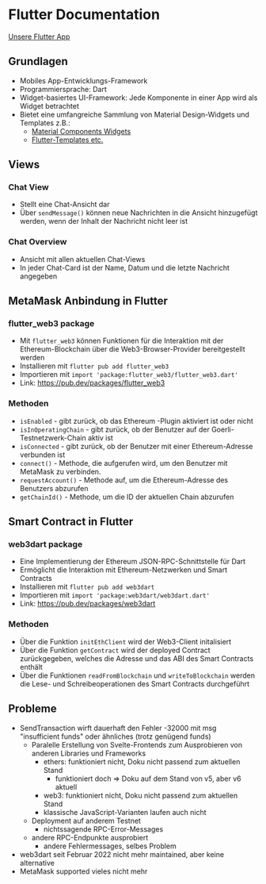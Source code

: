 # Flutter Documentation
[Unsere Flutter App](http://frontend-lime-beta.vercel.app/)

## Grundlagen
- Mobiles App-Entwicklungs-Framework
- Programmiersprache: Dart
- Widget-basiertes UI-Framework: Jede Komponente in einer App wird als Widget betrachtet
- Bietet eine umfangreiche Sammlung von Material Design-Widgets und Templates z.B.:
    - [Material Components Widgets](https://docs.flutter.dev/development/ui/widgets/material)
    - [Flutter-Templates etc.](https://github.com/Solido/awesome-flutter)

## Views
### Chat View
- Stellt eine Chat-Ansicht dar
- Über ```sendMessage()``` können neue Nachrichten in die Ansicht hinzugefügt werden, wenn der Inhalt der Nachricht nicht leer ist
### Chat Overview
- Ansicht mit allen aktuellen Chat-Views
- In jeder Chat-Card ist der Name, Datum und die letzte Nachricht angegeben


##  MetaMask Anbindung in Flutter
### flutter_web3 package 
- Mit ```flutter_web3``` können Funktionen für die Interaktion mit der Ethereum-Blockchain über die Web3-Browser-Provider bereitgestellt werden
- Installieren mit ```flutter pub add flutter_web3```
- Importieren mit ```import 'package:flutter_web3/flutter_web3.dart'```
- Link: https://pub.dev/packages/flutter_web3

### Methoden
-  ```isEnabled``` - gibt zurück, ob das Ethereum -Plugin aktiviert ist oder nicht
-  ```isInOperatingChain``` - gibt zurück, ob der Benutzer auf der Goerli-Testnetzwerk-Chain aktiv ist
- ```isConnected``` - gibt zurück, ob der Benutzer mit einer Ethereum-Adresse verbunden ist
- ```connect()``` - Methode, die aufgerufen wird, um den Benutzer mit MetaMask zu verbinden. 
- ```requestAccount()``` - Methode auf, um die Ethereum-Adresse des Benutzers abzurufen
- ```getChainId()``` - Methode, um die ID der aktuellen Chain abzurufen

## Smart Contract in Flutter
### web3dart package
- Eine Implementierung der Ethereum JSON-RPC-Schnittstelle für Dart
- Ermöglicht die Interaktion mit Ethereum-Netzwerken und Smart Contracts
- Installieren mit ```flutter pub add web3dart```
- Importieren mit ```import 'package:web3dart/web3dart.dart'```
- Link: https://pub.dev/packages/web3dart

### Methoden
- Über die Funktion ```initEthClient``` wird der Web3-Client initalisiert
- Über die Funktion ```getContract``` wird der deployed Contract zurückgegeben, welches die Adresse und das ABI des Smart Contracts enthält
- Über die Funktionen ```readFromBlockchain``` und ```writeToBlockchain``` werden die Lese- und Schreibeoperationen des Smart Contracts durchgeführt

## Probleme
- SendTransaction wirft dauerhaft den Fehler -32000 mit msg "insufficient funds" oder ähnliches (trotz genügend funds)
  - Paralelle Erstellung von Svelte-Frontends zum Ausprobieren von anderen Libraries und Frameworks
    - ethers: funktioniert nicht, Doku nicht passend zum aktuellen Stand
      - funktioniert doch => Doku auf dem Stand von v5, aber v6 aktuell
    - web3: funktioniert nicht, Doku nicht passend zum aktuellen Stand
    - klassische JavaScript-Varianten laufen auch nicht
  - Deployment auf anderem Testnet
    - nichtssagende RPC-Error-Messages
  - andere RPC-Endpunkte ausprobiert
    - andere Fehlermessages, selbes Problem
- web3dart seit Februar 2022 nicht mehr maintained, aber keine alternative
- MetaMask supported vieles nicht mehr



